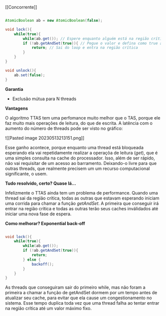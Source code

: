[[Concorrente]]

```java

AtomicBoolean ab = new AtomicBoolean(false);

void lock(){
	while(true){
		while(ab.get()); // Espere enquanto alguém está na região crítica
		if (!ab.getAndSet(true)){ // Pegue o valor e defina como true atômicamente
			return; // Sai do loop e entra na região crítica
		}
	}
}

void unlock(){
	ab.set(false);
}

```

**Garantia**
- Exclusão mútua para N threads

**Vantagens**

O algoritmo TTAS tem uma perfomance muito melhor que o TAS, porque ele faz muito mais operações de leitura, do que de escrita. A latência com o aumento do número de threads pode ser visto no gráfico:

![[Pasted image 20230513213151.png]]

Esse ganho acontece, porque enquanto uma thread está bloqueada esperando ela vai repetidamente realizar a operaçõa de leitura (*get*), que é uma simples consulta na cache do processador. Isso, além de ser rápido, não vai requisitar de um acesso ao barramento. Deixando-o livre para que outras threads, que realmente precisem um um recurso computacional significante, o usem. 

**Tudo resolvido, certo? Quase lá...**

Infelizmente o TTAS ainda tem um problema de performance. Quando uma thread sai da região crítica, todas as outras que estavam esperando iniciam uma corrida para chamar a função *getAndSet*. A primeira que conseguir irá entrar na região crítica e todas as outras terão seus caches inválidados até iniciar uma nova fase de espera. 

**Como melhorar? Exponential back-off**

```java

void lock(){
	while(true){
		while(ab.get());
		if (!ab.getAndSet(true)){
			return;
		} else {
			backoff();
		}
	}
}

```

As threads que conseguiram sair do primeiro while, mas não foram a primeira a chamar a função de getAndSet dormem por um tempo antes de atualizar seu cache, para evitar que ela cause um congestionamento no sistema. Esse tempo duplica toda vez que uma thread falha ao tentar entrar na região crítica até um valor máximo fixo.